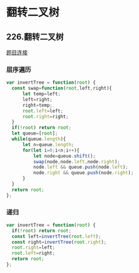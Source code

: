 # 翻转二叉树  

## 226.翻转二叉树  

[题目连接](https://leetcode.cn/problems/invert-binary-tree/)   

### 层序遍历  

```js
var invertTree = function(root) {
  const swap=function(root,left,right){
      let temp=left;
      left=right;
      right=temp;
      root.left=left;
      root.right=right;
  }
  if(!root) return root;
  let queue=[root];
  while(queue.length){
      let n=queue.length;
      for(let i=0;i<n;i++){
          let node=queue.shift();
          swap(node,node.left,node.right);
          node.left && queue.push(node.left);
          node.right && queue.push(node.right);
      }
  }
  return root;
};
```  

### 递归  

```js
var invertTree = function(root) {
  if(!root) return root;
  const left=invertTree(root.left);
  const right=invertTree(root.right);
  root.right=left;
  root.left=right;
  return root;
};
```